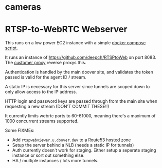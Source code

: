 # cameras

# RTSP-to-WebRTC Webserver

This runs on a low power EC2 instance with a simple [docker compose script](rtsp-to-web/docker-compose.yml).

It runs an instance of https://github.com/deepch/RTSPtoWeb on port 8083. The [customer proxy](https://cp.u.doover.dev) reverse proxys this.

Authentication is handled by the main doover site, and validates the token passed is valid for the agent ID / stream.

A static IP is necessary for this server since tunnels are scoped down to only allow access to the IP address.

HTTP login and password keys are passed through from the main site when requesting a new stream (DON'T COMMIT THESE!!)

It currently limits webrtc ports to 60-61000, meaning there's a maximum of 1000 concurrent streams supported.

Some FIXMEs:
- Add `rtspwebviewer.u.doover.dev` to a Route53 hosted zone
- Setup the server behind a NLB (needs a static IP for tunnels)
- Auth currently doesn't work for staging. Either setup a seperate staging instance or sort out something else.
- HA / multiple instances / lots more tunnels.
